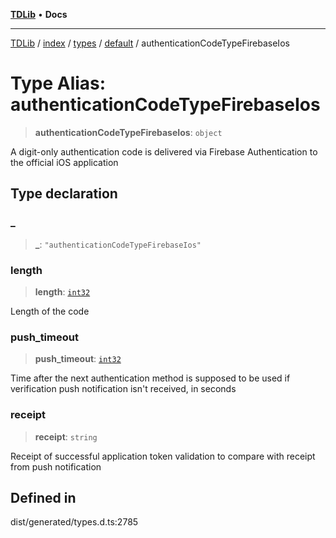 [**TDLib**](../../../../../../README.md) • **Docs**

***

[TDLib](../../../../../../modules.md) / [index](../../../../../README.md) / [types](../../../README.md) / [default](../README.md) / authenticationCodeTypeFirebaseIos

# Type Alias: authenticationCodeTypeFirebaseIos

> **authenticationCodeTypeFirebaseIos**: `object`

A digit-only authentication code is delivered via Firebase Authentication to the official iOS application

## Type declaration

### \_

> **\_**: `"authenticationCodeTypeFirebaseIos"`

### length

> **length**: [`int32`](int32.md)

Length of the code

### push\_timeout

> **push\_timeout**: [`int32`](int32.md)

Time after the next authentication method is supposed to be used if verification push notification isn't received, in seconds

### receipt

> **receipt**: `string`

Receipt of successful application token validation to compare with receipt from push notification

## Defined in

dist/generated/types.d.ts:2785
